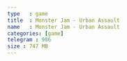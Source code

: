 ```yaml
---
type   : game
title  : Monster Jam - Urban Assault
name   : Monster Jam - Urban Assault
categories: [game]
telegram : 986
size : 747 MB
---
```



